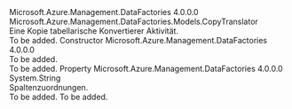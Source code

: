<Type Name="TabularTranslator" FullName="Microsoft.Azure.Management.DataFactories.Models.TabularTranslator">
  <TypeSignature Language="C#" Value="public class TabularTranslator : Microsoft.Azure.Management.DataFactories.Models.CopyTranslator" />
  <TypeSignature Language="ILAsm" Value=".class public auto ansi beforefieldinit TabularTranslator extends Microsoft.Azure.Management.DataFactories.Models.CopyTranslator" />
  <TypeSignature Language="DocId" Value="T:Microsoft.Azure.Management.DataFactories.Models.TabularTranslator" />
  <TypeSignature Language="VB.NET" Value="Public Class TabularTranslator&#xA;Inherits CopyTranslator" />
  <TypeSignature Language="F#" Value="type TabularTranslator = class&#xA;    inherit CopyTranslator" />
  <AssemblyInfo>
    <AssemblyName>Microsoft.Azure.Management.DataFactories</AssemblyName>
    <AssemblyVersion>4.0.0.0</AssemblyVersion>
  </AssemblyInfo>
  <Base>
    <BaseTypeName>Microsoft.Azure.Management.DataFactories.Models.CopyTranslator</BaseTypeName>
  </Base>
  <Interfaces />
  <Docs>
    <summary>
            Eine Kopie tabellarische Konvertierer Aktivität.
            </summary>
    <remarks>To be added.</remarks>
  </Docs>
  <Members>
    <Member MemberName=".ctor">
      <MemberSignature Language="C#" Value="public TabularTranslator ();" />
      <MemberSignature Language="ILAsm" Value=".method public hidebysig specialname rtspecialname instance void .ctor() cil managed" />
      <MemberSignature Language="DocId" Value="M:Microsoft.Azure.Management.DataFactories.Models.TabularTranslator.#ctor" />
      <MemberSignature Language="VB.NET" Value="Public Sub New ()" />
      <MemberType>Constructor</MemberType>
      <AssemblyInfo>
        <AssemblyName>Microsoft.Azure.Management.DataFactories</AssemblyName>
        <AssemblyVersion>4.0.0.0</AssemblyVersion>
      </AssemblyInfo>
      <Parameters />
      <Docs>
        <summary>To be added.</summary>
        <remarks>To be added.</remarks>
      </Docs>
    </Member>
    <Member MemberName="ColumnMappings">
      <MemberSignature Language="C#" Value="public string ColumnMappings { get; set; }" />
      <MemberSignature Language="ILAsm" Value=".property instance string ColumnMappings" />
      <MemberSignature Language="DocId" Value="P:Microsoft.Azure.Management.DataFactories.Models.TabularTranslator.ColumnMappings" />
      <MemberSignature Language="VB.NET" Value="Public Property ColumnMappings As String" />
      <MemberSignature Language="F#" Value="member this.ColumnMappings : string with get, set" Usage="Microsoft.Azure.Management.DataFactories.Models.TabularTranslator.ColumnMappings" />
      <MemberType>Property</MemberType>
      <AssemblyInfo>
        <AssemblyName>Microsoft.Azure.Management.DataFactories</AssemblyName>
        <AssemblyVersion>4.0.0.0</AssemblyVersion>
      </AssemblyInfo>
      <ReturnValue>
        <ReturnType>System.String</ReturnType>
      </ReturnValue>
      <Docs>
        <summary>
            Spaltenzuordnungen.
            </summary>
        <value>To be added.</value>
        <remarks>To be added.</remarks>
      </Docs>
    </Member>
  </Members>
</Type>